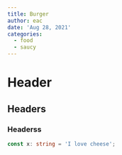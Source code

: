 ```yaml
---
title: Burger
author: eac
date: 'Aug 28, 2021'
categories:
  - food
  - saucy
---
```


# Header

## Headers

### Headerss

```ts
const x: string = 'I love cheese';
```
